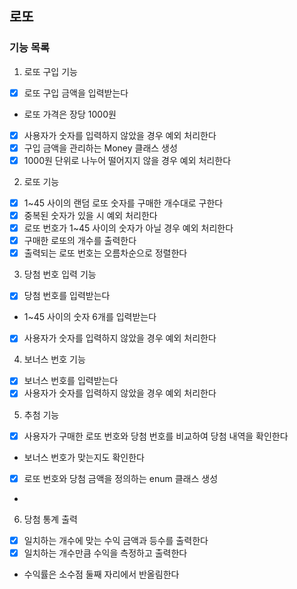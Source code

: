 
## 로또

### 기능 목록

1. 로또 구입 기능
- [x] 로또 구입 금액을 입력받는다
- 로또 가격은 장당 1000원
- [x] 사용자가 숫자를 입력하지 않았을 경우 예외 처리한다
- [x] 구입 금액을 관리하는 Money 클래스 생성
- [x] 1000원 단위로 나누어 떨어지지 않을 경우 예외 처리한다

2. 로또 기능
- [x] 1~45 사이의 랜덤 로또 숫자를 구매한 개수대로 구한다
- [x] 중복된 숫자가 있을 시 예외 처리한다
- [x] 로또 번호가 1~45 사이의 숫자가 아닐 경우 예외 처리한다
- [x] 구매한 로또의 개수를 출력한다
- [x] 출력되는 로또 번호는 오름차순으로 정렬한다

3. 당첨 번호 입력 기능
- [x] 당첨 번호를 입력받는다
- 1~45 사이의 숫자 6개를 입력받는다
- [x] 사용자가 숫자를 입력하지 않았을 경우 예외 처리한다

4. 보너스 번호 기능
- [x] 보너스 번호를 입력받는다
- [x] 사용자가 숫자를 입력하지 않았을 경우 예외 처리한다

5. 추첨 기능
- [x] 사용자가 구매한 로또 번호와 당첨 번호를 비교하여 당첨 내역을 확인한다
- 보너스 번호가 맞는지도 확인한다
- [x] 로또 번호와 당첨 금액을 정의하는 enum 클래스 생성
- 
6. 당첨 통계 출력
- [x] 일치하는 개수에 맞는 수익 금액과 등수를 출력한다
- [x] 일치하는 개수만큼 수익을 측정하고 출력한다
- 수익률은 소수점 둘째 자리에서 반올림한다

